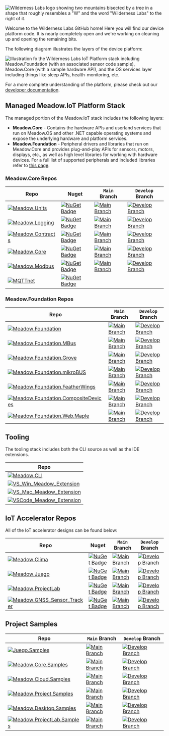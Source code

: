 ![Wilderness Labs logo showing two mountains bisected by a tree in a shape that roughly resembles a "W" and the word "Wilderness Labs" to the right of it.](https://github.com/WildernessLabs/.github-private/blob/main/profile/Wilderness-Labs-Logo-Azure-Horizontal.png)

Welcome to the Wilderness Labs GitHub home! Here you will find our device platform code. It is nearly completely open and we're working on cleaning up and opening the remaining bits.

The following diagram illustrates the layers of the device platform:

![Illustration fo the Wilderness Labs IoT Platform stack including Meadow.Foundation (with an associated sensor code sample), Meadow.Core (with a sample hardware API), and the OS services layer including things like sleep APIs, health-monitoring, etc.](https://github.com/WildernessLabs/.github-private/blob/main/profile/Platform_Stack.png)

For a more complete understanding of the platform, please check out our [developer documentation](http://developer.wildernesslabs.co/).

## Managed Meadow.IoT Platform Stack

The managed portion of the Meadow.IoT stack includes the following layers:
* **Meadow.Core** - Contains the hardware APIs and userland services that run on Meadow.OS and other .NET capable operating systems and expose the underlying hardware and platform services.
* **Meadow.Foundation** - Peripheral drivers and libraries that run on Meadow.Core and provides plug-and-play APIs for sensors, motors, displays, etc., as well as high level libraries for working with hardware devices. For a full list of supported peripherals and included libraries refer to [this page](https://developer.wildernesslabs.co/Meadow/Meadow.Foundation/Peripherals/). 

### Meadow.Core Repos

| Repo | Nuget | `Main` Branch | `Develop` Branch |
|-------------------|--|--|--| 
| [![Meadow.Units](https://badgen.net/badge/Repository/Meadow.Units/blue?icon=github)](https://github.com/WildernessLabs/Meadow.Units)             | [![NuGet Badge](https://buildstats.info/nuget/Meadow.Units)](https://www.nuget.org/packages/Meadow.Units)         | [![Main Branch](https://github.com/WildernessLabs/Meadow.Units/actions/workflows/main-ci.yml/badge.svg)](https://github.com/WildernessLabs/Meadow.Units/actions/workflows/main-ci.yml) | [![Develop Branch](https://github.com/WildernessLabs/Meadow.Logging/actions/workflows/develop-ci.yml/badge.svg)](https://github.com/WildernessLabs/Meadow.Logging/actions/workflows/develop-ci.yml) |
| [![Meadow.Logging](https://badgen.net/badge/Repository/Meadow.Logging/blue?icon=github)](https://github.com/WildernessLabs/Meadow.Logging)       | [![NuGet Badge](https://buildstats.info/nuget/Meadow.Logging)](https://www.nuget.org/packages/Meadow.Logging)     | [![Main Branch](https://github.com/WildernessLabs/Meadow.Logging/actions/workflows/main-ci.yml/badge.svg)](https://github.com/WildernessLabs/Meadow.Logging/actions/workflows/main-ci.yml) | [![Develop Branch](https://github.com/WildernessLabs/Meadow.Units/actions/workflows/develop-ci.yml/badge.svg)](https://github.com/WildernessLabs/Meadow.Units/actions/workflows/develop-ci.yml) |
| [![Meadow.Contracts](https://badgen.net/badge/Repository/Meadow.Contracts/blue?icon=github)](https://github.com/WildernessLabs/Meadow.Contracts) | [![NuGet Badge](https://buildstats.info/nuget/Meadow.Contracts)](https://www.nuget.org/packages/Meadow.Contracts) | [![Main Branch](https://github.com/WildernessLabs/Meadow.Contracts/actions/workflows/main-ci.yml/badge.svg)](https://github.com/WildernessLabs/Meadow.Contracts/actions/workflows/main-ci.yml) | [![Develop Branch](https://github.com/WildernessLabs/Meadow.Contracts/actions/workflows/develop-ci.yml/badge.svg)](https://github.com/WildernessLabs/Meadow.Contracts/actions/workflows/ci-develop-push.yml) |
| [![Meadow.Core](https://badgen.net/badge/Repository/Meadow.Core/blue?icon=github)](https://github.com/WildernessLabs/Meadow.Core)                | [![NuGet Badge](https://buildstats.info/nuget/Meadow)](https://www.nuget.org/packages/Meadow)                     | [![Main Branch](https://github.com/WildernessLabs/Meadow.Core/actions/workflows/main-ci.yml/badge.svg)](https://github.com/WildernessLabs/Meadow.Core/actions/workflows/main-ci.yml) | [![Develop Branch](https://github.com/WildernessLabs/Meadow.Core/actions/workflows/develop-ci.yml/badge.svg)](https://github.com/WildernessLabs/Meadow.Core/actions/workflows/develop-ci.yml) |
| [![Meadow.Modbus](https://badgen.net/badge/Repository/Meadow.Modbus/blue?icon=github)](https://github.com/WildernessLabs/Meadow.Modbus)          | [![NuGet Badge](https://buildstats.info/nuget/Meadow.Modbus)](https://www.nuget.org/packages/Meadow.ModBus)       | [![Main Branch](https://github.com/WildernessLabs/Meadow.Modbus/actions/workflows/main-ci.yml/badge.svg)](https://github.com/WildernessLabs/Meadow.Modbus/actions/workflows/main-ci.yml) | [![Develop Branch](https://github.com/WildernessLabs/Meadow.Modbus/actions/workflows/develop-ci.yml/badge.svg)](https://github.com/WildernessLabs/Meadow.Modbus/actions/workflows/develop-ci.yml) |
| [![MQTTnet](https://badgen.net/badge/Repository/MQTTnet/blue?icon=github)](https://github.com/WildernessLabs/MQTTnet)                            | [![NuGet Badge](https://buildstats.info/nuget/Meadow.MQTT)](https://www.nuget.org/packages/Meadow.MQTT)           |  |  |

### Meadow.Foundation Repos

| Repo | `Main` Branch | `Develop` Branch |
|-------------------|--|--| 
| [![Meadow.Foundation](https://badgen.net/badge/Repository/Meadow.Foundation/blue?icon=github)](https://github.com/WildernessLabs/Meadow.Foundation) | [![Main Branch](https://github.com/WildernessLabs/Meadow.Foundation/actions/workflows/main-ci.yml/badge.svg)](https://github.com/WildernessLabs/Meadow.Foundation/actions/workflows/main-ci.yml) | [![Develop Branch](https://github.com/WildernessLabs/Meadow.Foundation/actions/workflows/develop-ci.yml/badge.svg)](https://github.com/WildernessLabs/Meadow.Foundation/actions/workflows/develop-ci.yml) |
| [![Meadow.Foundation.MBus](https://badgen.net/badge/Repository/Meadow.Foundation.MBus/blue?icon=github)](https://github.com/WildernessLabs/Meadow.Foundation.MBus) | [![Main Branch](https://github.com/WildernessLabs/Meadow.Foundation.MBus/actions/workflows/main-ci.yml/badge.svg)](https://github.com/WildernessLabs/Meadow.Foundation.MBus/actions/workflows/main-ci.yml) | [![Develop Branch](https://github.com/WildernessLabs/Meadow.Foundation.MBus/actions/workflows/develop-ci.yml/badge.svg)](https://github.com/WildernessLabs/Meadow.Foundation.MBus/actions/workflows/develop-ci.yml) |
| [![Meadow.Foundation.Grove](https://badgen.net/badge/Repository/Meadow.Foundation.Grove/blue?icon=github)](https://github.com/WildernessLabs/Meadow.Foundation.Grove) | [![Main Branch](https://github.com/WildernessLabs/Meadow.Foundation.Grove/actions/workflows/main-ci.yml/badge.svg)](https://github.com/WildernessLabs/Meadow.Foundation.Grove/actions/workflows/main-ci.yml) | [![Develop Branch](https://github.com/WildernessLabs/Meadow.Foundation.Grove/actions/workflows/develop-ci.yml/badge.svg)](https://github.com/WildernessLabs/Meadow.Foundation.Grove/actions/workflows/develop-ci.yml) |
| [![Meadow.Foundation.mikroBUS](https://badgen.net/badge/Repository/Meadow.Foundation.mikroBUS/blue?icon=github)](https://github.com/WildernessLabs/Meadow.Foundation.mikroBUS) | [![Main Branch](https://github.com/WildernessLabs/Meadow.Foundation.mikroBUS/actions/workflows/main-ci.yml/badge.svg)](https://github.com/WildernessLabs/Meadow.Foundation.mikroBUS/actions/workflows/main-ci.yml) | [![Develop Branch](https://github.com/WildernessLabs/Meadow.Foundation.mikroBUS/actions/workflows/develop-ci.yml/badge.svg)](https://github.com/WildernessLabs/Meadow.Foundation.mikroBUS/actions/workflows/develop-ci.yml) |
| [![Meadow.Foundation.FeatherWings](https://badgen.net/badge/Repository/Meadow.Foundation.FeatherWings/blue?icon=github)](https://github.com/WildernessLabs/Meadow.Foundation.FeatherWings) | [![Main Branch](https://github.com/WildernessLabs/Meadow.Foundation.FeatherWings/actions/workflows/main-ci.yml/badge.svg)](https://github.com/WildernessLabs/Meadow.Foundation.FeatherWings/actions/workflows/main-ci.yml) | [![Develop Branch](https://github.com/WildernessLabs/Meadow.Foundation.FeatherWings/actions/workflows/develop-ci.yml/badge.svg)](https://github.com/WildernessLabs/Meadow.Foundation.FeatherWings/actions/workflows/develop-ci.yml) |
| [![Meadow.Foundation.CompositeDevices](https://badgen.net/badge/Repository/Meadow.Foundation.CompositeDevices/blue?icon=github)](https://github.com/WildernessLabs/Meadow.Foundation.CompositeDevices) | [![Main Branch](https://github.com/WildernessLabs/Meadow.Foundation.CompositeDevices/actions/workflows/main-ci.yml/badge.svg)](https://github.com/WildernessLabs/Meadow.Foundation.CompositeDevices/actions/workflows/main-ci.yml) | [![Develop Branch](https://github.com/WildernessLabs/Meadow.Foundation.CompositeDevices/actions/workflows/develop-ci.yml/badge.svg)](https://github.com/WildernessLabs/Meadow.Foundation.CompositeDevices/actions/workflows/develop-ci.yml) |
| [![Meadow.Foundation.Web.Maple](https://badgen.net/badge/Repository/Meadow.Foundation.Web.Maple/blue?icon=github)](https://github.com/WildernessLabs/Maple) | [![Main Branch](https://github.com/WildernessLabs/Maple/actions/workflows/main-ci.yml/badge.svg)](https://github.com/WildernessLabs/Maple/actions/workflows/main-ci.yml) | [![Develop Branch](https://github.com/WildernessLabs/Maple/actions/workflows/develop-ci.yml/badge.svg)](https://github.com/WildernessLabs/Maple/actions/workflows/develop-ci.yml) |

## Tooling

The tooling stack includes both the CLI source as well as the IDE extensions.

| Repo |
|------------|
| [![Meadow.CLI](https://badgen.net/badge/Repository/Meadow.CLI/blue?icon=github)](https://github.com/WildernessLabs/Meadow.CLI) |
| [![VS_Win_Meadow_Extension ](https://badgen.net/badge/Repository/VS_Win_Meadow_Extension/blue?icon=github)](https://github.com/WildernessLabs/VS_Win_Meadow_Extension) |
| [![VS_Mac_Meadow_Extension ](https://badgen.net/badge/Repository/VS_Mac_Meadow_Extension/blue?icon=github)](https://github.com/WildernessLabs/VS_Mac_Meadow_Extension) |
| [![VSCode_Meadow_Extension ](https://badgen.net/badge/Repository/VSCode_Meadow_Extension/blue?icon=github)](https://github.com/WildernessLabs/VSCode_Meadow_Extension) |


## IoT Accelerator Repos

All of the IoT accelerator designs can be found below:

| Repo | Nuget | `Main` Branch | `Develop` Branch |
|-------------------------|--|--|--| 
| [![Meadow.Clima](https://badgen.net/badge/Repository/Clima/blue?icon=github)](https://github.com/WildernessLabs/Clima) | [![NuGet Badge](https://buildstats.info/nuget/Meadow.Clima)](https://www.nuget.org/packages/Meadow.Clima) | [![Main Branch](https://github.com/WildernessLabs/Clima/actions/workflows/main-ci.yml/badge.svg)](https://github.com/WildernessLabs/Clima/actions/workflows/main-ci.yml) | [![Develop Branch](https://github.com/WildernessLabs/Clima/actions/workflows/develop-ci.yml/badge.svg)](https://github.com/WildernessLabs/Clima/actions/workflows/develop-ci.yml) |
| [![Meadow.Juego](https://badgen.net/badge/Repository/Juego/blue?icon=github)](https://github.com/WildernessLabs/Juego) | [![NuGet Badge](https://buildstats.info/nuget/Meadow.Juego)](https://www.nuget.org/packages/Meadow.Juego) | [![Main Branch](https://github.com/WildernessLabs/Juego/actions/workflows/main-ci.yml/badge.svg)](https://github.com/WildernessLabs/Juego/actions/workflows/main-ci.yml) | [![Develop Branch](https://github.com/WildernessLabs/Juego/actions/workflows/develop-ci.yml/badge.svg)](https://github.com/WildernessLabs/Juego/actions/workflows/develop-ci.yml) |
| [![Meadow.ProjectLab](https://badgen.net/badge/Repository/Meadow.ProjectLab/blue?icon=github)](https://github.com/WildernessLabs/Meadow.ProjectLab) | [![NuGet Badge](https://buildstats.info/nuget/Meadow.ProjectLab)](https://www.nuget.org/packages/Meadow.ProjectLab) | [![Main Branch](https://github.com/WildernessLabs/Meadow.ProjectLab/actions/workflows/main-ci.yml/badge.svg)](https://github.com/WildernessLabs/Meadow.ProjectLab/actions/workflows/main-ci.yml) | [![Develop Branch](https://github.com/WildernessLabs/Meadow.ProjectLab/actions/workflows/develop-ci.yml/badge.svg)](https://github.com/WildernessLabs/Meadow.ProjectLab/actions/workflows/develop-ci.yml) |
| [![Meadow.GNSS_Sensor_Tracker](https://badgen.net/badge/Repository/GNSS_Sensor_Tracker/blue?icon=github)](https://github.com/WildernessLabs/GNSS_Sensor_Tracker) | [![NuGet Badge](https://buildstats.info/nuget/Meadow.GnssTracker)](https://www.nuget.org/packages/Meadow.GnssTracker) | [![Main Branch](https://github.com/WildernessLabs/GNSS_Sensor_Tracker/actions/workflows/main-ci.yml/badge.svg)](https://github.com/WildernessLabs/GNSS_Sensor_Tracker/actions/workflows/main-ci.yml) | [![Develop Branch](https://github.com/WildernessLabs/GNSS_Sensor_Tracker/actions/workflows/develop-ci.yml/badge.svg)](https://github.com/WildernessLabs/GNSS_Sensor_Tracker/actions/workflows/develop-ci.yml) |

## Project Samples

| Repo | `Main` Branch | `Develop` Branch |
|-----------------|--|--|
| [![Juego.Samples](https://badgen.net/badge/Repository/Juego.Samples/blue?icon=github)](https://github.com/WildernessLabs/Juego.Samples) | [![Main Branch](https://github.com/WildernessLabs/Juego.Samples/actions/workflows/main-ci.yml/badge.svg)](https://github.com/WildernessLabs/Juego.Samples/actions/workflows/main-ci.yml) | [![Develop Branch](https://github.com/WildernessLabs/Juego.Samples/actions/workflows/develop-ci.yml/badge.svg)](https://github.com/WildernessLabs/Juego.Samples/actions/workflows/develop-ci.yml) |
| [![Meadow.Core.Samples](https://badgen.net/badge/Repository/Meadow.Core.Samples/blue?icon=github)](https://github.com/WildernessLabs/Meadow.Core.Samples) | [![Main Branch](https://github.com/WildernessLabs/Meadow.Core.Samples/actions/workflows/main-ci.yml/badge.svg)](https://github.com/WildernessLabs/Meadow.Core.Samples/actions/workflows/main-ci.yml) | [![Develop Branch](https://github.com/WildernessLabs/Meadow.Core.Samples/actions/workflows/develop-ci.yml/badge.svg)](https://github.com/WildernessLabs/Meadow.Core.Samples/actions/workflows/develop-ci.yml) |
| [![Meadow.Cloud.Samples](https://badgen.net/badge/Repository/Meadow.Cloud.Samples/blue?icon=github)](https://github.com/WildernessLabs/Meadow.Cloud.Samples) | [![Main Branch](https://github.com/WildernessLabs/Meadow.Cloud.Samples/actions/workflows/main-ci.yml/badge.svg)](https://github.com/WildernessLabs/Meadow.Cloud.Samples/actions/workflows/main-ci.yml) | [![Develop Branch](https://github.com/WildernessLabs/Meadow.Cloud.Samples/actions/workflows/develop-ci.yml/badge.svg)](https://github.com/WildernessLabs/Meadow.Cloud.Samples/actions/workflows/develop-ci.yml) |
| [![Meadow.Project.Samples](https://badgen.net/badge/Repository/Meadow.Project.Samples/blue?icon=github)](https://github.com/WildernessLabs/Meadow.Project.Samples) | [![Main Branch](https://github.com/WildernessLabs/Meadow.Project.Samples/actions/workflows/main-ci.yml/badge.svg)](https://github.com/WildernessLabs/Meadow.Project.Samples/actions/workflows/main-ci.yml) | [![Develop Branch](https://github.com/WildernessLabs/Meadow.Project.Samples/actions/workflows/develop-ci.yml/badge.svg)](https://github.com/WildernessLabs/Meadow.Project.Samples/actions/workflows/develop-ci.yml) |
| [![Meadow.Desktop.Samples](https://badgen.net/badge/Repository/Meadow.Desktop.Samples/blue?icon=github)](https://github.com/WildernessLabs/Meadow.Desktop.Samples) | [![Main Branch](https://github.com/WildernessLabs/Meadow.Desktop.Samples/actions/workflows/main-ci.yml/badge.svg)](https://github.com/WildernessLabs/Meadow.Desktop.Samples/actions/workflows/main-ci.yml) | [![Develop Branch](https://github.com/WildernessLabs/Meadow.Desktop.Samples/actions/workflows/develop-ci.yml/badge.svg)](https://github.com/WildernessLabs/Meadow.Desktop.Samples/actions/workflows/develop-ci.yml) |
| [![Meadow.ProjectLab.Samples](https://badgen.net/badge/Repository/Meadow.ProjectLab.Samples/blue?icon=github)](https://github.com/WildernessLabs/Meadow.ProjectLab.Samples) | [![Main Branch](https://github.com/WildernessLabs/Meadow.ProjectLab.Samples/actions/workflows/main-ci.yml/badge.svg)](https://github.com/WildernessLabs/Meadow.ProjectLab.Samples/actions/workflows/main-ci.yml) | [![Develop Branch](https://github.com/WildernessLabs/Meadow.ProjectLab.Samples/actions/workflows/develop-ci.yml/badge.svg)](https://github.com/WildernessLabs/Meadow.ProjectLab.Samples/actions/workflows/develop-ci.yml) |

